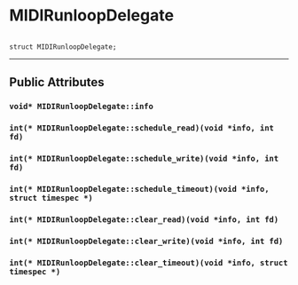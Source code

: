 # MIDIRunloopDelegate #

```

struct MIDIRunloopDelegate;
```





---

## Public Attributes ##


### `void* MIDIRunloopDelegate::info` ###


### `int(* MIDIRunloopDelegate::schedule_read)(void *info, int fd)` ###


### `int(* MIDIRunloopDelegate::schedule_write)(void *info, int fd)` ###


### `int(* MIDIRunloopDelegate::schedule_timeout)(void *info, struct timespec *)` ###


### `int(* MIDIRunloopDelegate::clear_read)(void *info, int fd)` ###


### `int(* MIDIRunloopDelegate::clear_write)(void *info, int fd)` ###


### `int(* MIDIRunloopDelegate::clear_timeout)(void *info, struct timespec *)` ###